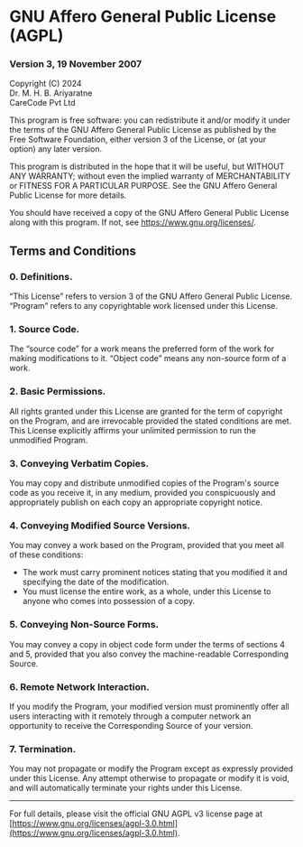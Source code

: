 # GNU Affero General Public License (AGPL)

### Version 3, 19 November 2007

Copyright (C) 2024  
Dr. M. H. B. Ariyaratne  
CareCode Pvt Ltd

This program is free software: you can redistribute it and/or modify it under the terms of the GNU Affero General Public License as published by the Free Software Foundation, either version 3 of the License, or (at your option) any later version.

This program is distributed in the hope that it will be useful, but WITHOUT ANY WARRANTY; without even the implied warranty of MERCHANTABILITY or FITNESS FOR A PARTICULAR PURPOSE. See the GNU Affero General Public License for more details.

You should have received a copy of the GNU Affero General Public License along with this program. If not, see <https://www.gnu.org/licenses/>.

## Terms and Conditions

### 0. Definitions.

“This License” refers to version 3 of the GNU Affero General Public License.  
“Program” refers to any copyrightable work licensed under this License.

### 1. Source Code.

The “source code” for a work means the preferred form of the work for making modifications to it. “Object code” means any non-source form of a work.

### 2. Basic Permissions.

All rights granted under this License are granted for the term of copyright on the Program, and are irrevocable provided the stated conditions are met. This License explicitly affirms your unlimited permission to run the unmodified Program.

### 3. Conveying Verbatim Copies.

You may copy and distribute unmodified copies of the Program's source code as you receive it, in any medium, provided you conspicuously and appropriately publish on each copy an appropriate copyright notice.

### 4. Conveying Modified Source Versions.

You may convey a work based on the Program, provided that you meet all of these conditions:
   - The work must carry prominent notices stating that you modified it and specifying the date of the modification.
   - You must license the entire work, as a whole, under this License to anyone who comes into possession of a copy.

### 5. Conveying Non-Source Forms.

You may convey a copy in object code form under the terms of sections 4 and 5, provided that you also convey the machine-readable Corresponding Source.

### 6. Remote Network Interaction.

If you modify the Program, your modified version must prominently offer all users interacting with it remotely through a computer network an opportunity to receive the Corresponding Source of your version.

### 7. Termination.

You may not propagate or modify the Program except as expressly provided under this License. Any attempt otherwise to propagate or modify it is void, and will automatically terminate your rights under this License.

---

For full details, please visit the official GNU AGPL v3 license page at [https://www.gnu.org/licenses/agpl-3.0.html](https://www.gnu.org/licenses/agpl-3.0.html).

